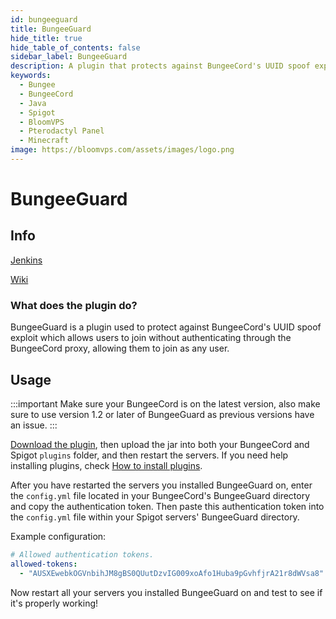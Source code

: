 ```yaml
---
id: bungeeguard
title: BungeeGuard
hide_title: true
hide_table_of_contents: false
sidebar_label: BungeeGuard
description: A plugin that protects against BungeeCord's UUID spoof exploit. 
keywords:
  - Bungee
  - BungeeCord
  - Java
  - Spigot
  - BloomVPS
  - Pterodactyl Panel
  - Minecraft
image: https://bloomvps.com/assets/images/logo.png
---
```

# BungeeGuard
## Info
[Jenkins](https://ci.lucko.me/job/BungeeGuard/)

[Wiki](https://github.com/lucko/BungeeGuard)

### What does the plugin do?

BungeeGuard is a plugin used to protect against BungeeCord's UUID spoof exploit which allows users to join without authenticating through the BungeeCord proxy, allowing them to join as any user.

## Usage

:::important
Make sure your BungeeCord is on the latest version, also make sure to use version 1.2 or later of BungeeGuard as previous versions have an issue. 
:::

[Download the plugin](https://ci.lucko.me/job/BungeeGuard/lastBuild/artifact/bungeeguard-universal/target/BungeeGuard.jar), then upload the jar into both your BungeeCord and Spigot ``plugins`` folder, and then restart the servers. If you need help installing plugins, check [How to install plugins](https://docs.bloomvps.com/plugins).

After you have restarted the servers you installed BungeeGuard on, enter the ``config.yml`` file located in your BungeeCord's BungeeGuard directory and copy the authentication token. Then paste this authentication token into the ``config.yml`` file within your Spigot servers' BungeeGuard directory.

Example configuration:
```YAML
# Allowed authentication tokens.  
allowed-tokens:
  - "AUSXEwebkOGVnbihJM8gBS0QUutDzvIG009xoAfo1Huba9pGvhfjrA21r8dWVsa8"
```

Now restart all your servers you installed BungeeGuard on and test to see if it's properly working!